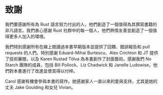 # 致謝

我們要感謝所有為 Rust 語言努力付出的人，他們創造了一個值得為其撰寫書籍的非凡語言。我們衷心感謝 Rust 社群中的每一個人，他們熱情友善並創造了一個值得更多人加入的環境。

我們特別感謝所有在線上閱讀過本書早期版本並提供了回饋、錯誤報告和 pull requests 的人們。特別感謝 Eduard-Mihai Burtescu、Alex Crichton 和 JT 提供了技術審閱，以及 Karen Rustad Tölva 為本書創作了封面藝術。感謝我們 No Starch 團隊的成員，包括 Bill Pollock、Liz Chadwick 和 Janelle Ludowise，他們對本書進行了改進並使其得以付梓。

Carol 感謝有機會參與本書的寫作。她感謝家人一直以來的愛與支持，尤其是她的丈夫 Jake Goulding 和女兒 Vivian。